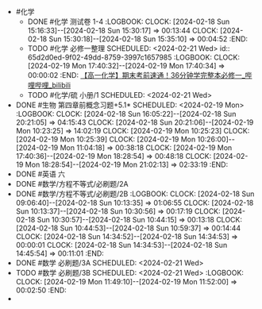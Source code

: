 - #化学
	- DONE #化学 测试卷 1-4
	  :LOGBOOK:
	  CLOCK: [2024-02-18 Sun 15:16:33]--[2024-02-18 Sun 15:30:17] =>  00:13:44
	  CLOCK: [2024-02-18 Sun 15:30:18]--[2024-02-18 Sun 15:35:10] =>  00:04:52
	  :END:
	- TODO #化学 必修一整理
	  SCHEDULED: <2024-02-21 Wed>
	  id:: 65d2d0ed-9f02-49dd-8759-3997c1657985
	  :LOGBOOK:
	  CLOCK: [2024-02-19 Mon 17:40:32]--[2024-02-19 Mon 17:40:34] =>  00:00:02
	  :END:
	    [【高一化学】期末考前速通！36分钟学完整本必修一_哔哩哔哩_bilibili](https://www.bilibili.com/video/BV1oe411v7we/)
	- TODO #化学/硫 小册/1
	  SCHEDULED: <2024-02-21 Wed>
- DONE #生物  第四章前概念习题+5.1*
  SCHEDULED: <2024-02-19 Mon>
  :LOGBOOK:
  CLOCK: [2024-02-18 Sun 16:05:22]--[2024-02-18 Sun 20:21:05] =>  04:15:43
  CLOCK: [2024-02-18 Sun 20:21:06]--[2024-02-19 Mon 10:23:25] =>  14:02:19
  CLOCK: [2024-02-19 Mon 10:25:23]
  CLOCK: [2024-02-19 Mon 10:25:39]
  CLOCK: [2024-02-19 Mon 10:26:00]--[2024-02-19 Mon 11:04:18] =>  00:38:18
  CLOCK: [2024-02-19 Mon 17:40:36]--[2024-02-19 Mon 18:28:54] =>  00:48:18
  CLOCK: [2024-02-19 Mon 18:28:54]--[2024-02-19 Mon 21:02:13] =>  02:33:19
  :END:
- DONE #英语 六
- DONE #数学/方程不等式/必刷题/2A
- DONE #数学/方程不等式/必刷题/2B
  :LOGBOOK:
  CLOCK: [2024-02-18 Sun 09:06:40]--[2024-02-18 Sun 10:13:35] =>  01:06:55
  CLOCK: [2024-02-18 Sun 10:13:37]--[2024-02-18 Sun 10:30:56] =>  00:17:19
  CLOCK: [2024-02-18 Sun 10:30:57]--[2024-02-18 Sun 10:44:15] =>  00:13:18
  CLOCK: [2024-02-18 Sun 10:44:53]--[2024-02-18 Sun 10:59:37] =>  00:14:44
  CLOCK: [2024-02-18 Sun 14:34:52]--[2024-02-18 Sun 14:34:53] =>  00:00:01
  CLOCK: [2024-02-18 Sun 14:34:53]--[2024-02-18 Sun 14:45:54] =>  00:11:01
  :END:
- DONE #数学 必刷题/3A
  SCHEDULED: <2024-02-21 Wed>
- TODO #数学 必刷题/3B
  SCHEDULED: <2024-02-21 Wed>
  :LOGBOOK:
  CLOCK: [2024-02-19 Mon 11:49:10]--[2024-02-19 Mon 11:52:00] =>  00:02:50
  :END:
-